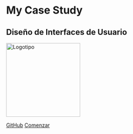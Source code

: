 <!-- _coverpage.md -->


# **My Case Study**
## Diseño de Interfaces de Usuario 

<img align="center" src="mgea.github.io/img/logo_diu20.png" width="200" height=auto alt="Logotipo"/>

[GitHub](https://github.com/mgea/DIU)
[Comenzar](#diu24)

<!-- background color -->
